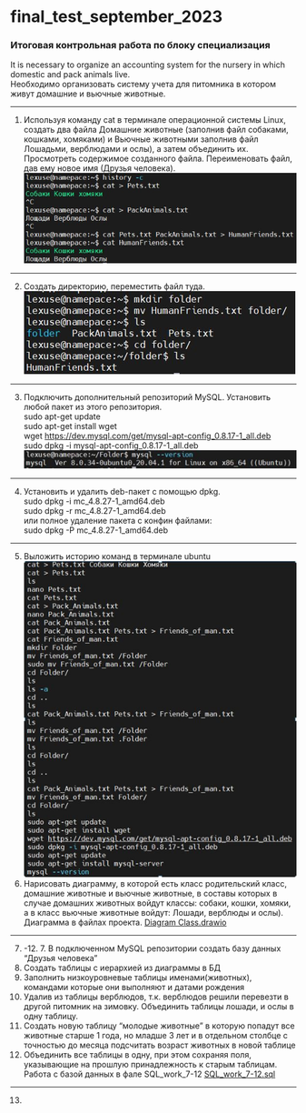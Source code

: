 # final_test_september_2023
### Итоговая контрольная работа по блоку специализация
It is necessary to organize an accounting system for the nursery in which domestic and pack animals live.  
Необходимо организовать систему учета для питомника в котором живут домашние и вьючные животные.
*** 
1. Используя команду cat в терминале операционной системы Linux, создать
   два файла Домашние животные (заполнив файл собаками, кошками,
   хомяками) и Вьючные животными заполнив файл Лошадьми, верблюдами и
   ослы), а затем объединить их. Просмотреть содержимое созданного файла.
   Переименовать файл, дав ему новое имя (Друзья человека).
![task_1.JPG](Screenshot%2Ftask_1.JPG)
***
2. Создать директорию, переместить файл туда.  
![task_2.JPG](Screenshot%2Ftask_2.JPG)  
***
3. Подключить дополнительный репозиторий MySQL. Установить любой пакет из этого репозитория.    
   sudo apt-get update  
   sudo apt-get install wget  
   wget https://dev.mysql.com/get/mysql-apt-config_0.8.17-1_all.deb  
   sudo dpkg -i mysql-apt-config_0.8.17-1_all.deb  
![task_3.JPG](Screenshot%2Ftask_3.JPG)
***
4. Установить и удалить deb-пакет с помощью dpkg.  
   sudo dpkg -i mc_4.8.27-1_amd64.deb  
   sudo dpkg -r mc_4.8.27-1_amd64.deb  
   или полное удаление пакета с конфин файлами:  
   sudo dpkg -P mc_4.8.27-1_amd64.deb  
***
5. Выложить историю команд в терминале ubuntu  
![task_5.JPG](Screenshot%2Ftask_5.JPG)
6. Нарисовать диаграмму, в которой есть класс родительский класс, домашние
   животные и вьючные животные, в составы которых в случае домашних
   животных войдут классы: собаки, кошки, хомяки, а в класс вьючные животные
   войдут: Лошади, верблюды и ослы).
Диаграмма в файлах проекта. [Diagram Class.drawio](Diagram%20Class.drawio)  
***
7. -12. 7. В подключенном MySQL репозитории создать базу данных “Друзья
   человека”
8. Создать таблицы с иерархией из диаграммы в БД
9. Заполнить низкоуровневые таблицы именами(животных), командами
   которые они выполняют и датами рождения
10. Удалив из таблицы верблюдов, т.к. верблюдов решили перевезти в другой
    питомник на зимовку. Объединить таблицы лошади, и ослы в одну таблицу.
11. Создать новую таблицу “молодые животные” в которую попадут все
    животные старше 1 года, но младше 3 лет и в отдельном столбце с точностью
    до месяца подсчитать возраст животных в новой таблице
12. Объединить все таблицы в одну, при этом сохраняя поля, указывающие на
    прошлую принадлежность к старым таблицам.  
Работа с базой данных в фале SQL_work_7-12 [SQL_work_7-12.sql](SQL_work_7-12.sql)  
*** 
13. 